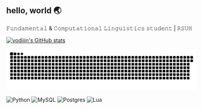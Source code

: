 ## hello, world 🌏

𝙵𝚞𝚗𝚍𝚊𝚖𝚎𝚗𝚝𝚊𝚕 & 𝙲𝚘𝚖𝚙𝚞𝚝𝚊𝚝𝚒𝚘𝚗𝚊𝚕 𝙻𝚒𝚗𝚐𝚞𝚒𝚜𝚝𝚒𝚌𝚜 𝚜𝚝𝚞𝚍𝚎𝚗𝚝 | 𝚁𝚂𝚄𝙷

[![yodiiin's GitHub stats](https://github-readme-stats.vercel.app/api?username=yodiiin&show_icons=true&theme=omni)](https://github.com/yodiiin/github-readme-stats)

<!--[![trophy](https://github-profile-trophy.vercel.app/?username=yodiiin&theme=dracula&margin-w=10)](https://github.com/yodiiin/github-profile-trophy)-->

![GitHub Snake Animation](https://raw.githubusercontent.com/yodiiin/yodiiin/output/github-contribution-grid-snake-dark.svg)

![Python](https://img.shields.io/badge/python-3670A0?style=for-the-badge&logo=python&logoColor=ffdd54) ![MySQL](https://img.shields.io/badge/mysql-4479A1.svg?style=for-the-badge&logo=mysql&logoColor=white) ![Postgres](https://img.shields.io/badge/postgres-%23316192.svg?style=for-the-badge&logo=postgresql&logoColor=white) ![Lua](https://img.shields.io/badge/lua-%232C2D72.svg?style=for-the-badge&logo=lua&logoColor=white)

<!--
**yodiiin/yodiiin** is a ✨ _special_ ✨ repository because its `README.md` (this file) appears on your GitHub profile.

Here are some ideas to get you started:

- 🔭 I’m currently working on ...
- 🌱 I’m currently learning ...
- 👯 I’m looking to collaborate on ...
- 🤔 I’m looking for help with ...
- 💬 Ask me about ...
- 📫 How to reach me: ...
- 😄 Pronouns: ...
- ⚡ Fun fact: ...
-->
